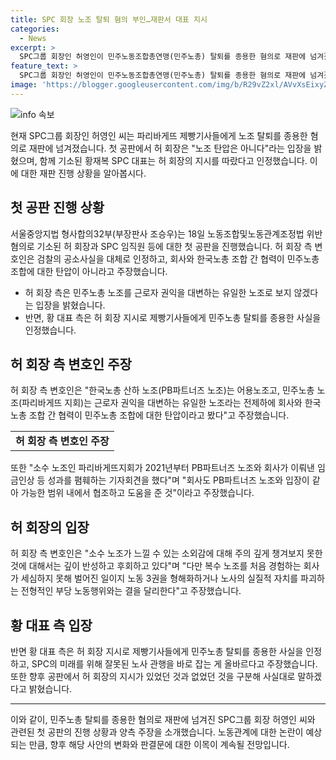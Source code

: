 ```yaml
---
title: SPC 회장 노조 탈퇴 혐의 부인…재판서 대표 지시
categories:
  - News
excerpt: >
  SPC그룹 회장인 허영인이 민주노동조합총연맹(민주노총) 탈퇴를 종용한 혐의로 재판에 넘겨졌다. 허 회장은 노조 탄압은 아니다라고 주장하며 변호인은 민주노총 노조를 어용노조로 여기는 전제 자체를 부정했다. 반면에 SPC 대표인 황재복은 허 회장의 지시로 제빵기사들에게 민주노총 탈퇴를 종용한 사실을 인정했고, 공판에서 사실대로 진술할 것을 약속했다. 허 회장은 2021년 2월~2022년 7월 기간 동안 노조 탈퇴를 종용하거나 승진 인사에서 불이익을 주는 형태의 부당노동행위를 지시한 혐의로 구속기소됐으며, 추후 공판에서 그의 지시 여부를 따질 예정이다.
feature_text: >
  SPC그룹 회장인 허영인이 민주노동조합총연맹(민주노총) 탈퇴를 종용한 혐의로 재판에 넘겨졌다. 허 회장은 노조 탄압은 아니다라고 주장하며 변호인은 민주노총 노조를 어용노조로 여기는 전제 자체를 부정했다. 반면에 SPC 대표인 황재복은 허 회장의 지시로 제빵기사들에게 민주노총 탈퇴를 종용한 사실을 인정했고, 공판에서 사실대로 진술할 것을 약속했다. 허 회장은 2021년 2월~2022년 7월 기간 동안 노조 탈퇴를 종용하거나 승진 인사에서 불이익을 주는 형태의 부당노동행위를 지시한 혐의로 구속기소됐으며, 추후 공판에서 그의 지시 여부를 따질 예정이다.
image: 'https://blogger.googleusercontent.com/img/b/R29vZ2xl/AVvXsEixyZcFfHzMRdzZMjFBmAUKJYCLCGyLL1o632UiGVXcaFdKo_bkvkuCioo0uUKlGfBVcT3P84aROyZIXSBEx3Aw5nCQ3pTgDom1WDC4m8eifvWiAmWEEVb4x6G_l8C0QH225ldMjyaFvpxGEBGNO37VmDTDMHGhJPq73UglMfDca1-0aw/s1600/blogspot.png'
---
```


<p><img src="https://blogger.googleusercontent.com/img/b/R29vZ2xl/AVvXsEixyZcFfHzMRdzZMjFBmAUKJYCLCGyLL1o632UiGVXcaFdKo_bkvkuCioo0uUKlGfBVcT3P84aROyZIXSBEx3Aw5nCQ3pTgDom1WDC4m8eifvWiAmWEEVb4x6G_l8C0QH225ldMjyaFvpxGEBGNO37VmDTDMHGhJPq73UglMfDca1-0aw/s1600/blogspot.png" alt="info 속보" /></p>

<p data-ke-size="size16">현재 SPC그룹 회장인 허영인 씨는 파리바게뜨 제빵기사들에게 노조 탈퇴를 종용한 혐의로 재판에 넘겨졌습니다. 첫 공판에서 허 회장은 "노조 탄압은 아니다"라는 입장을 밝혔으며, 함께 기소된 황재복 SPC 대표는 허 회장의 지시를 따랐다고 인정했습니다. 이에 대한 재판 진행 상황을 알아봅시다.</p>

<h2 data-ke-size="size26">첫 공판 진행 상황</h2>

<p data-ke-size="size16">서울중앙지법 형사합의32부(부장판사 조승우)는 18일 노동조합및노동관계조정법 위반 혐의로 기소된 허 회장과 SPC 임직원 등에 대한 첫 공판을 진행했습니다. 허 회장 측 변호인은 검찰의 공소사실을 대체로 인정하고, 회사와 한국노총 조합 간 협력이 민주노총 조합에 대한 탄압이 아니라고 주장했습니다.</p>

<ul>
<li>허 회장 측은 민주노총 노조를 근로자 권익을 대변하는 유일한 노조로 보지 않겠다는 입장을 밝혔습니다.</li>
<li>반면, 황 대표 측은 허 회장 지시로 제빵기사들에게 민주노총 탈퇴를 종용한 사실을 인정했습니다.</li>
</ul>

<h2 data-ke-size="size26">허 회장 측 변호인 주장</h2>

<p data-ke-size="size16">허 회장 측 변호인은 "한국노총 산하 노조(PB파트너즈 노조)는 어용노조고, 민주노총 노조(파리바게뜨 지회)는 근로자 권익을 대변하는 유일한 노조라는 전제하에 회사와 한국노총 조합 간 협력이 민주노총 조합에 대한 탄압이라고 봤다"고 주장했습니다.</p>

<table>
<tr>
<td style="text-align: center; height: 17px;"><b>허 회장 측 변호인 주장</b></td>
</tr>
</table>

<p data-ke-size="size16">또한 "소수 노조인 파리바게뜨지회가 2021년부터 PB파트너즈 노조와 회사가 이뤄낸 임금인상 등 성과를 폄훼하는 기자회견을 했다"며 "회사도 PB파트너즈 노조와 입장이 같아 가능한 범위 내에서 협조하고 도움을 준 것"이라고 주장했습니다.</p>

<h2 data-ke-size="size26">허 회장의 입장</h2>

<p data-ke-size="size16">허 회장 측 변호인은 "소수 노조가 느낄 수 있는 소외감에 대해 주의 깊게 챙겨보지 못한 것에 대해서는 깊이 반성하고 후회하고 있다"며 "다만 복수 노조를 처음 경험하는 회사가 세심하지 못해 벌어진 일이지 노동 3권을 형해화하거나 노사의 실질적 자치를 파괴하는 전형적인 부당 노동행위와는 결을 달리한다"고 주장했습니다.</p>

<h2 data-ke-size="size26">황 대표 측 입장</h2>

<p data-ke-size="size16">반면 황 대표 측은 허 회장 지시로 제빵기사들에게 민주노총 탈퇴를 종용한 사실을 인정하고, SPC의 미래를 위해 잘못된 노사 관행을 바로 잡는 게 올바르다고 주장했습니다. 또한 향후 공판에서 허 회장의 지시가 있었던 것과 없었던 것을 구분해 사실대로 말하겠다고 밝혔습니다.</p>

<hr>

<p data-ke-size="size16">이와 같이, 민주노총 탈퇴를 종용한 혐의로 재판에 넘겨진 SPC그룹 회장 허영인 씨와 관련된 첫 공판의 진행 상황과 양측 주장을 소개했습니다. 노동관계에 대한 논란이 예상되는 만큼, 향후 해당 사안의 변화와 판결문에 대한 이목이 계속될 전망입니다.</p>

